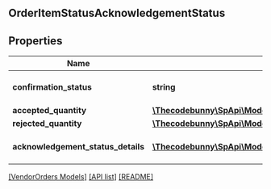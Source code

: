 ## OrderItemStatusAcknowledgementStatus

## Properties

Name | Type | Description | Notes
------------ | ------------- | ------------- | -------------
**confirmation_status** | **string** | Confirmation status of line item. | [optional]
**accepted_quantity** | [**\Thecodebunny\SpApi\Model\VendorOrders\ItemQuantity**](ItemQuantity.md) |  | [optional]
**rejected_quantity** | [**\Thecodebunny\SpApi\Model\VendorOrders\ItemQuantity**](ItemQuantity.md) |  | [optional]
**acknowledgement_status_details** | [**\Thecodebunny\SpApi\Model\VendorOrders\AcknowledgementStatusDetails[]**](AcknowledgementStatusDetails.md) | Details of item quantity confirmed. | [optional]

[[VendorOrders Models]](../) [[API list]](../../Api) [[README]](../../../README.md)
